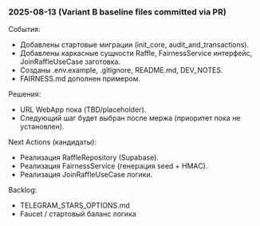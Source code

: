 ### 2025-08-13 (Variant B baseline files committed via PR)
События:
- Добавлены стартовые миграции (init_core, audit_and_transactions).
- Добавлены каркасные сущности Raffle, FairnessService интерфейс, JoinRaffleUseCase заготовка.
- Созданы .env.example, .gitignore, README.md, DEV_NOTES.
- FAIRNESS.md дополнен примером.

Решения:
- URL WebApp пока (TBD/placeholder).
- Следующий шаг будет выбран после мержа (приоритет пока не установлен).

Next Actions (кандидаты):
- Реализация RaffleRepository (Supabase).
- Реализация FairnessService (генерация seed + HMAC).
- Реализация JoinRaffleUseCase логики.

Backlog:
- TELEGRAM_STARS_OPTIONS.md
- Faucet / стартовый баланс логика